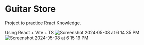 # Guitar Store

Project to practice React Knowledge.

Using React + Vite + TS
![Screenshot 2024-05-08 at 6 14 35 PM](https://github.com/RMJuanRuiz/guitar-store/assets/49765252/2f1373c0-613e-4d51-8c2b-d9b62553d2f4)
![Screenshot 2024-05-08 at 6 15 19 PM](https://github.com/RMJuanRuiz/guitar-store/assets/49765252/7931f90d-b5d4-443a-a8ce-943f43123a66)
